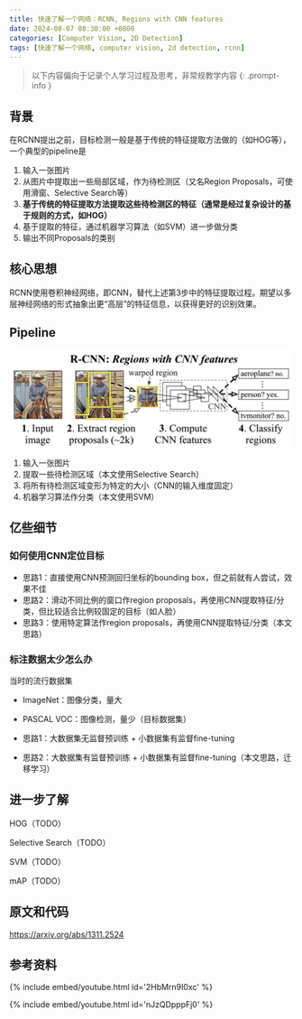 ```yaml
---
title: 快速了解一个网络：RCNN, Regions with CNN features
date: 2024-08-07 08:30:00 +0800
categories: [Computer Vision, 2D Detection]
tags: [快速了解一个网络, computer vision, 2d detection, rcnn]
---
```


> 以下内容偏向于记录个人学习过程及思考，非常规教学内容
{: .prompt-info }

## 背景

在RCNN提出之前，目标检测一般是基于传统的特征提取方法做的（如HOG等），一个典型的pipeline是

1. 输入一张图片
2. 从图片中提取出一些局部区域，作为待检测区（又名Region Proposals，可使用滑窗、Selective Search等）
3. **基于传统的特征提取方法提取这些待检测区的特征（通常是经过复杂设计的基于规则的方式，如HOG）**
4. 基于提取的特征，通过机器学习算法（如SVM）进一步做分类
5. 输出不同Proposals的类别

## 核心思想

RCNN使用卷积神经网络，即CNN，替代上述第3步中的特征提取过程。期望以多层神经网络的形式抽象出更“高层”的特征信息，以获得更好的识别效果。

## Pipeline

![rcnn-pipeline](assets/img/rcnn-pipeline.png)

1. 输入一张图片
2. 提取一些待检测区域（本文使用Selective Search）
3. 将所有待检测区域变形为特定的大小（CNN的输入维度固定）
4. 机器学习算法作分类（本文使用SVM）

## 亿些细节

### 如何使用CNN定位目标

- 思路1：直接使用CNN预测回归坐标的bounding box，但之前就有人尝试，效果不佳
- 思路2：滑动不同比例的窗口作region proposals，再使用CNN提取特征/分类，但比较适合比例较固定的目标（如人脸）
- 思路3：使用特定算法作region proposals，再使用CNN提取特征/分类（本文思路）

### 标注数据太少怎么办

当时的流行数据集
- ImageNet：图像分类，量大
- PASCAL VOC：图像检测，量少（目标数据集）

- 思路1：大数据集无监督预训练 + 小数据集有监督fine-tuning
- 思路2：大数据集有监督预训练 + 小数据集有监督fine-tuning（本文思路，迁移学习）

## 进一步了解

HOG（TODO）

Selective Search（TODO）

SVM（TODO）

mAP（TODO）

## 原文和代码

<https://arxiv.org/abs/1311.2524>

## 参考资料

{% include embed/youtube.html id='2HbMrn9I0xc' %}

{% include embed/youtube.html id='nJzQDpppFj0' %}